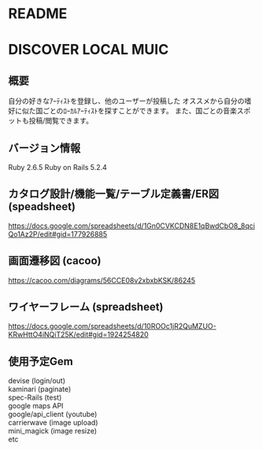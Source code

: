 # README

# DISCOVER LOCAL MUIC

## 概要
自分の好きなｱｰﾃｨｽﾄを登録し、他のユーザーが投稿した
オススメから自分の嗜好に似た国ごとのﾛｰｶﾙｱｰﾃｨｽﾄを探すことができます。
また、国ごとの音楽スポットも投稿/閲覧できます。

## バージョン情報
Ruby 2.6.5
Ruby on Rails 5.2.4

## カタログ設計/機能一覧/テーブル定義書/ER図　(speadsheet)
https://docs.google.com/spreadsheets/d/1Gn0CVKCDN8E1qBwdCbO8_8qciQo1Az2P/edit#gid=177926885

## 画面遷移図 (cacoo)
https://cacoo.com/diagrams/56CCE08v2xbxbKSK/86245

## ワイヤーフレーム (spreadsheet)
https://docs.google.com/spreadsheets/d/10ROOc1jR2QuMZUO-KRwHttO4iNQiT25K/edit#gid=1924254820

## 使用予定Gem
devise  (login/out)  
kaminari (paginate)  
spec-Rails (test)  
google maps API  
google/api_client (youtube)  
carrierwave  (image upload)  
mini_magick  (image resize)  
etc  
